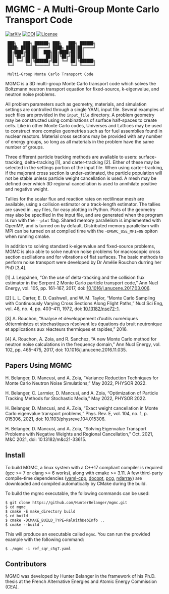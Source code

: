 # MGMC - A Multi-Group Monte Carlo Transport Code
[![arXiv](https://img.shields.io/badge/arXiv-2103.13891-b31b1b.svg?style=flat)](https://arxiv.org/abs/2103.13891)
[![DOI](https://zenodo.org/badge/DOI/10.5281/zenodo.4585368.svg)](https://doi.org/10.5281/zenodo.4585368)
[![License](https://img.shields.io/badge/License-CeCILL%20v2.1-brightgreen)](http://www.cecill.info)

```
 ███╗   ███╗ ██████╗ ███╗   ███╗ ██████╗
 ████╗ ████║██╔════╝ ████╗ ████║██╔════╝
 ██╔████╔██║██║  ███╗██╔████╔██║██║
 ██║╚██╔╝██║██║   ██║██║╚██╔╝██║██║
 ██║ ╚═╝ ██║╚██████╔╝██║ ╚═╝ ██║╚██████╗
 ╚═╝     ╚═╝ ╚═════╝ ╚═╝     ╚═╝ ╚═════╝

 Multi-Group Monte Carlo Transport Code
```

MGMC is a 3D multi-group Monte Carlo transport code which solves the Boltzmann
neutron transport equation for fixed-source, k-eigenvalue, and neutron noise
problems. 

All problem parameters such as geometry, materials, and simulation settings are
controlled through a single YAML input file. Several examples of such files are
provided in the `input_file` directory. A problem geometry may be constructed
using combinations of surface half-spaces to create cells. Like in other Monte
Carlo codes, Universes and Lattices may be used to construct more complex
geometries such as for fuel assemblies found in nuclear reactors. Material
cross sections may be provided with any number of energy groups, so long as all
materials in the problem have the same number of groups.

Three different particle tracking methods are available to users:
surface-tracking, delta-tracking [1], and carter-tracking [2]. Either of these
may be selected in the settings portion of the input file.  When using
carter-tracking, if the majorant cross section is under-estimated, the particle
population will not be stable unless particle weight cancellation is used. A
mesh may be defined over which 3D regional cancellation is used to annihilate
positive and negative weight.

Tallies for the scalar flux and reaction rates on rectilinear mesh are
available, using a collision estimator or a track-length estimator. The tallies
are saved in `.npy` files, for easy plotting in Python. Plots of the geometry
may also be specified in the input file, and are generated when the program is
run with the `--plot` flag. Shared memory parallelism is implemented with
OpenMP, and is turned on by default. Distributed memory parallelism with MPI
can be turned on at compiled time with the `-DMGMC_USE_MPI=ON` opiton
when running cmake.

In addition to solving standard k-eigenvalue and fixed-source problems, MGMC
is also able to solve neutron noise problems for macroscopic cross section
oscillations and for vibrations of flat surfaces. The basic methods to perform
noise transport were developed by Dr Amélie Rouchon durring her PhD [3,4].

[1] J. Leppänen, “On the use of delta-tracking and the collision flux estimator
in the Serpent 2 Monte Carlo particle transport code,” Ann Nucl Energy, vol.
105, pp. 161–167, 2017, doi:
[10.1016/j.anucene.2017.03.006](https://dx.doi.org/10.1016/j.anucene.2017.03.006).

[2] L. L. Carter, E. D. Cashwell, and W. M. Taylor, “Monte Carlo Sampling with
Continuously Varying Cross Sections Along Flight Paths,” Nucl Sci Eng, vol. 48,
no. 4, pp. 403–411, 1972, doi:
[10.13182/nse72-1](https://dx.doi.org/10.13182/nse72-1). 

[3] A. Rouchon, “Analyse et développement d’outils numériques déterministes et
stochastiques résolvant les équations du bruit neutronique et applications aux
réacteurs thermiques et rapides,” 2016.

[4] A. Rouchon, A. Zoia, and R. Sanchez, “A new Monte Carlo method for neutron
noise calculations in the frequency domain,” Ann Nucl Energy, vol. 102,
pp. 465–475, 2017, doi: 10.1016/j.anucene.2016.11.035. 

## Papers Using MGMC

H. Belanger, D. Mancusi, and A. Zoia, “Variance Reduction Techniques for Monte
Carlo Neutron Noise Simulations,” May 2022, PHYSOR 2022.

H. Belanger, C. Larmier, D. Mancusi, and A. Zoia, “Optimization of Particle
Tracking Methods for Stochastic Media,” May 2022, PHYSOR 2022.

H. Belanger, D. Mancusi, and A. Zoia, “Exact weight cancellation in Monte Carlo
eigenvalue transport problems,” Phys. Rev. E, vol. 104, no. 1, p. 015306, 2021,
doi: 10.1103/physreve.104.015306. 

H. Belanger, D. Mancusi, and A. Zoia, “Solving Eigenvalue Transport Problems
with Negative Weights and Regional Cancellation,” Oct. 2021, M&C 2021,
doi: 10.13182/m&c21-33615. 

## Install
To build MGMC, a linux system with a C++17 compliant compiler is required
(gcc >= 7 or clang >= 6 works), along with cmake >= 3.11. A few third-party
compile-time dependencies ([yaml-cpp](https://github.com/jbeder/yaml-cpp),
[docopt](http://docopt.org/), [pcg](https://www.pcg-random.org),
[ndarray](https://github.com/HunterBelanger/ndarray)) are downloaded
and compiled automatically by CMake during the build.

To build the mgmc executable, the following commands can be used:
```
$ git clone https://github.com/HunterBelanger/mgmc.git
$ cd mgmc 
$ cmake -E make_directory build
$ cd build
$ cmake -DCMAKE_BUILD_TYPE=RelWithDebInfo ..
$ cmake --build .
```
This will produce an executable called `mgmc`. You can run the provided example
with the following command:
```
$ ./mgmc -i ref_sqr_c5g7.yaml
```

## Contributors
MGMC was developed by Hunter Belanger in the framework of his Ph.D. thesis
at the French Alternative Energies and Atomic Energy Commission (CEA).
